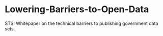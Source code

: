 Lowering-Barriers-to-Open-Data
==============================

STSI Whitepaper on the technical barriers to publishing government data sets.
